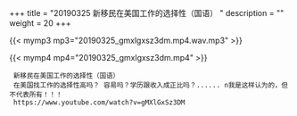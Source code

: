 +++
title = "20190325  新移民在美国工作的选择性（国语） "
description = ""
weight = 20
+++

{{< mymp3 mp3="20190325_gmxlgxsz3dm.mp4.wav.mp3" >}}

{{< mymp4 mp4="20190325_gmxlgxsz3dm.mp4" >}}

     新移民在美国工作的选择性（国语） 
     在美国找工作的选择性高吗？ 容易吗？学历跟收入成正比吗？...... n我是这样认为的，但不代表所有！！！ 
     https://www.youtube.com/watch?v=gMXlGxSz3DM 
